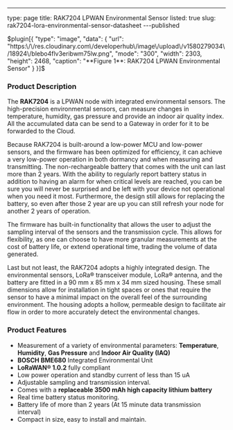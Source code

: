 ---
type: page
title: RAK7204 LPWAN Environmental Sensor
listed: true
slug: rak7204-lora-environmental-sensor-datasheet
---published

$plugin[{
    "type": "image",
    "data": {
        "url": "https:\/\/res.cloudinary.com\/developerhub\/image\/upload\/v1580279034\/18924\/blebo4flv3eribwm75lw.png",
        "mode": "300",
        "width": 2303,
        "height": 2468,
        "caption": "**Figure 1**: RAK7204  LPWAN Environmental Sensor"
    }
}]$

### Product Description

The **RAK7204** is a LPWAN node with integrated environmental sensors. The high-precision environmental sensors, can measure changes in temperature, humidity, gas pressure and provide an indoor air quality index. All the accumulated data can be send to a Gateway in order for it to be forwarded to the Cloud.

Because RAK7204 is built-around a low-power MCU and low-power sensors, and the firmware has been optimized for efficiency, it can achieve a very low-power operation in both dormancy and when measuring and transmitting. The non-rechargeable battery that comes with the unit can last more than 2 years. With the ability to regularly report battery status in addition to having an alarm for when critical levels are reached, you can be sure you will never be surprised and be left with your device not operational when you need it most. Furthermore, the design still allows for replacing the battery, so even after those 2 year are up you can still refresh your node for another 2 years of operation.

The firmware has built-in functionality that allows the user to adjust the sampling interval of the sensors and the transmission cycle. This allows for flexibility, as one can choose to have more granular measurements at the cost of battery life, or extend operational time, trading the volume of data generated.

Last but not least, the RAK7204 adopts a highly integrated design. The environmental sensors, LoRa® transceiver module, LoRa® antenna, and the battery are fitted in a 90 mm x 85 mm x 34 mm sized housing. These small dimensions allow for installation in tight spaces or ones that require the sensor to have a minimal impact on the overall feel of the surrounding environment. The housing adopts a hollow, permeable design to facilitate air flow in order to more accurately detect the environmental changes.

### Product Features

- Measurement of a variety of environmental parameters: **Temperature**, **Humidity**, **Gas Pressure** and **Indoor Air Quality (IAQ)**
- **BOSCH BME680** Integrated Environmental Unit
- **LoRaWAN® 1.0.2** fully compliant
- Low power operation and standby current of less than 15 uA 
- Adjustable sampling and transmission interval.
- Comes with a **replaceable 3500 mAh high capacity lithium battery**
- Real time battery status monitoring.
- Battery life of more than 2 years (At 15 minute data transmission interval)
- Compact in size, easy to install and maintain.

